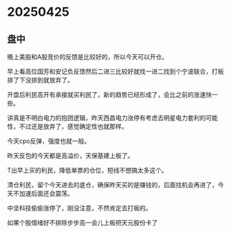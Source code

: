 # 20250425

## 盘中

晚上美股和A股竞价的反馈是比较好的，所以今天可以开仓。

早上看高位国芳和安记负反馈然后二进三比较好就找一进二找到个宁波联合，打板排了下没排到就放弃了。

开盘后利民高开有承接就买利民了，新的趋势已经形成了，会比之前的涨速快一些。

讲真是不明白电力的抱团逻辑，昨天西昌电力涨停有考虑去明星电力套利的可能性，不过还是放弃了，感觉确定性也就那样。

今天cpo反弹，强度也就一般。

昨天反包的今天都是高溢价，天保基建上板了。

T出早上买的利民，降低单票的仓位，短线不想搞太多这个。

清仓利民，留个今天进去的底仓，确保昨天买的是赚钱的，后面找机会再进了，今天不加速后面还会震荡。

中坚科技偷偷涨停了，刚没注意，不然肯定去打板的。

如果个股情绪好不排除步步高一会儿上板把天元股份卡了
